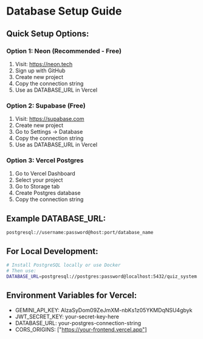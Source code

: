 # Database Setup Guide

## Quick Setup Options:

### Option 1: Neon (Recommended - Free)
1. Visit: https://neon.tech
2. Sign up with GitHub
3. Create new project
4. Copy the connection string
5. Use as DATABASE_URL in Vercel

### Option 2: Supabase (Free)
1. Visit: https://supabase.com
2. Create new project
3. Go to Settings → Database
4. Copy the connection string
5. Use as DATABASE_URL in Vercel

### Option 3: Vercel Postgres
1. Go to Vercel Dashboard
2. Select your project
3. Go to Storage tab
4. Create Postgres database
5. Copy the connection string

## Example DATABASE_URL:
```
postgresql://username:password@host:port/database_name
```

## For Local Development:
```bash
# Install PostgreSQL locally or use Docker
# Then use:
DATABASE_URL=postgresql://postgres:password@localhost:5432/quiz_system
```

## Environment Variables for Vercel:
- GEMINI_API_KEY: AIzaSyDom09ZeJmXM-nbKs1z05YKMDqNSU4gbyk
- JWT_SECRET_KEY: your-secret-key-here
- DATABASE_URL: your-postgres-connection-string
- CORS_ORIGINS: ["https://your-frontend.vercel.app"]
